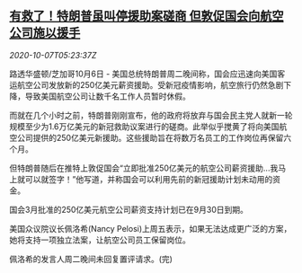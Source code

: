 <!--1602051796000-->
[有救了！特朗普虽叫停援助案磋商 但敦促国会向航空公司施以援手](https://cn.reuters.com/article/us-trump-covid-air-aid-1007-idCNKBS26S0K4)
------

<div><i>2020-10-07T05:23:37Z</i></div><p>路透华盛顿/芝加哥10月6日 - 美国总统特朗普周二晚间称，国会应迅速向美国客运航空公司发放新的250亿美元薪资援助。受新冠疫情影响，航空旅行仍然急剧下降，导致美国航空公司让数千名工作人员暂时休假。</p><p>而就在几个小时之前，特朗普刚刚宣布，他的政府将放弃与国会民主党人就新一轮规模至少为1.6万亿美元的新冠救助议案进行的磋商。此举似乎搅黄了将向美国航空公司提供的250亿美元新援助。这些援助旨在将数万名员工的工作岗位再保留六个月。</p><p>但特朗普随后在推特上敦促国会“立即批准250亿美元的航空公司薪资援助...我马上就可以就签字！”他写道，并称国会可以利用先前的新冠援助计划未动用的资金。</p><p>国会3月批准的250亿美元航空公司薪资支持计划已在9月30日到期。</p><p>美国众议院议长佩洛希(Nancy Pelosi)上周五表示，如果无法达成更广泛的方案，她将支持一项独立法案，让航空公司员工保留岗位。</p><p>佩洛希的发言人周二晚间未回复置评请求。(完)</p>
